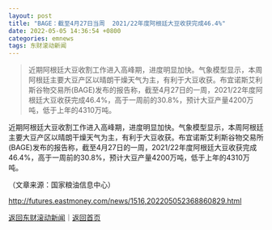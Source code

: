 ```yaml
---
layout: post
title: "BAGE：截至4月27日当周  2021/22年度阿根廷大豆收获完成46.4%"
date: 2022-05-05 14:36:54 +0800
categories: emnews
tags: 东财滚动新闻
---
```

> 近期阿根廷大豆收割工作进入高峰期，进度明显加快。气象模型显示，本周阿根廷主要大豆产区以晴朗干燥天气为主，有利于大豆收获。布宜诺斯艾利斯谷物交易所(BAGE)发布的报告称，截至4月27日的一周，2021/22年度阿根廷大豆收获完成46.4%，高于一周前的30.8%，预计大豆产量4200万吨，低于上年的4310万吨。

<p>近期阿根廷大豆收割工作进入高峰期，进度明显加快。气象模型显示，本周阿根廷主要大豆产区以晴朗干燥天气为主，有利于大豆收获。布宜诺斯艾利斯谷物交易所(BAGE)发布的报告称，截至4月27日的一周，2021/22年度阿根廷大豆收获完成46.4%，高于一周前的30.8%，预计大豆产量4200万吨，低于上年的4310万吨。</p><p class="em_media">（文章来源：国家粮油信息中心）</p>

<http://futures.eastmoney.com/news/1516,202205052368860829.html>

[返回东财滚动新闻](//finews.withounder.com/emnews/)｜[返回首页](//finews.withounder.com/)